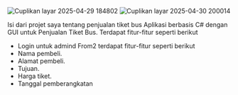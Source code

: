 ![Cuplikan layar 2025-04-29 184802](https://github.com/user-attachments/assets/d3de611c-a284-4f30-98fb-e7207be7a196)
![Cuplikan layar 2025-04-30 200014](https://github.com/user-attachments/assets/29bd9d14-2cca-4c62-8b4e-608e1824684b)


Isi dari projet saya tentang penjualan tiket bus
Aplikasi berbasis C# dengan GUI untuk Penjualan Tiket Bus.
Terdapat fitur-fitur seperti berikut
- Login untuk admind
  From2 terdapat fitur-fitur seperti berikut
- Nama pembeli.
- Alamat pembeli.
- Tujuan.
- Harga tiket.
- Tanggal pemberangkatan
